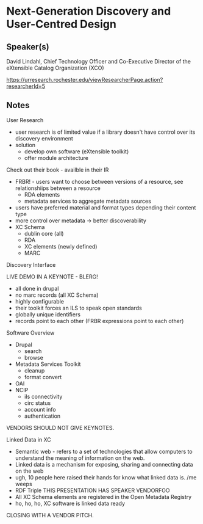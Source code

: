 Next-Generation Discovery and User-Centred Design
========

Speaker(s)
---
David Lindahl, Chief Technology Officer and Co-Executive Director of the eXtensible Catalog Organization (XCO)

https://urresearch.rochester.edu/viewResearcherPage.action?researcherId=5

Notes
---
User Research

- user research is of limited value if a library doesn't have control over its discovery environment
- solution
  - develop own software (eXtensible toolkit)
  - offer module architecture

Check out their book - availble in their IR

- FRBR! - users want to choose between versions of a resource, see relationshiips between a resource
  - RDA elements
  - metadata services to aggregate metadata sources
- users have preferred material and format types depending their content type
- more control over metadata -> better discoverability
- XC Schema
  - dublin core (all)
  - RDA
  - XC elements (newly defined)
  - MARC

Discovery Interface

LIVE DEMO IN A KEYNOTE - BLERG!

- all done in drupal
- no marc records (all XC Schema)
- highly configurable
- their toolkit forces an ILS to speak open standards
- globally unique identifiers
- records point to each other (FRBR expressions point to each other)

Software Overview

- Drupal
  - search
  - browse
- Metadata Services Toolkit
  - cleanup
  - format convert
- OAI
- NCIP
  - ils connectivity
  - circ status
  - account info
  - authentication

VENDORS SHOULD NOT GIVE KEYNOTES.

Linked Data in XC

- Semantic web - refers to a set of technologies that allow computers to understand the meaning of information on the web.
- Linked data is a mechanism for exposing, sharing and connecting data on the web
- ugh, 10 people here raised their hands for know what linked data is. /me weeps
- RDF Triple THIS PRESENTATION HAS SPEAKER VENDORFOO
- All XC Schema elements are registered in the Open Metadata Registry
- ho, ho, ho, XC software is linked data ready

CLOSING WITH A VENDOR PITCH.
